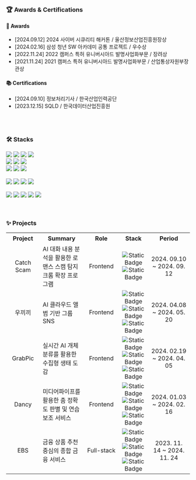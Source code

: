 <h3>🏆 Awards & Certifications</h3>
<h4>🏅 Awards</h4>
<ul>
  <li>[2024.09.12] 2024 사이버 시큐리티 해커톤 / 울산정보산업진흥원장상</li>
  <li>[2024.02.16] 삼성 청년 SW 아카데미 공통 프로젝트 / 우수상</li>
  <li>[2022.11.24] 2022 캠퍼스 특허 유니버시아드 발명사업화부문 / 장려상</li>
  <li>[2021.11.24] 2021 캠퍼스 특허 유니버시아드 발명사업화부문 / 산업통상자원부장관상</li>
</ul>
<h4>📚 Certifications</h4>
<ul>
  <li>[2024.09.10] 정보처리기사 / 한국산업인력공단</li>
  <li>[2023.12.15] SQLD / 한국데이터산업진흥원</li>
</ul>

<br>
<br>

<h3>🛠️ Stacks</h3>
<div>
  <img src="https://img.shields.io/badge/javascript-F7DF1E?style=for-the-badge&logo=javascript&logoColor=black">
  <img src="https://img.shields.io/badge/typescript-3178C6?style=for-the-badge&logo=typescript&logoColor=black">
  <img src="https://img.shields.io/badge/html5-E34F26?style=for-the-badge&logo=html5&logoColor=white">
  <img src="https://img.shields.io/badge/css3-1572B6?style=for-the-badge&logo=css3&logoColor=white">
</div>
<div>
  <img src="https://img.shields.io/badge/react-61DAFB?style=for-the-badge&logo=react&logoColor=black">
  <img src="https://img.shields.io/badge/vue.js-4FC08D?style=for-the-badge&logo=vuedotjs&logoColor=white">
  <img src="https://img.shields.io/badge/node.js-339933?style=for-the-badge&logo=nodedotjs&logoColor=white">
</div>
<div>
  <img src="https://img.shields.io/badge/styled_components-DB7093?style=for-the-badge&logo=styledcomponents&logoColor=white">
  <img src="https://img.shields.io/badge/tailwind css-06B6D4?style=for-the-badge&logo=tailwindcss&logoColor=white">
  <img src="https://img.shields.io/badge/bootstrap-7952B3?style=for-the-badge&logo=bootstrap&logoColor=white">
</div>

<br>

<div>
  <img src="https://img.shields.io/badge/PYTHON-3776AB?style=for-the-badge&logo=Python&logoColor=white">
  <img src="https://img.shields.io/badge/mysql-4479A1?style=for-the-badge&logo=mysql&logoColor=white">
  <img src="https://img.shields.io/badge/sqlite-003B57?style=for-the-badge&logo=sqlite&logoColor=white">
  <img src="https://img.shields.io/badge/django-092E20?style=for-the-badge&logo=django&logoColor=white">
</div>

<br>
<div>
  <img src="https://img.shields.io/badge/Github-181717?style=for-the-badge&logo=Github&logoColor=white">
  <img src="https://img.shields.io/badge/Gitlab-FC6D26?style=for-the-badge&logo=Gitlab&logoColor=white">
  <img src="https://img.shields.io/badge/jira-0052CC?style=for-the-badge&logo=jira&logoColor=white">
  <img src="https://img.shields.io/badge/figma-F24E1E?style=for-the-badge&logo=figma&logoColor=white">
  <img src="https://img.shields.io/badge/notion-000000?style=for-the-badge&logo=notion&logoColor=white">
</div>

<br>
<br>

<h3>✨ Projects</h3>
<table>
  <tr>
    <th style="width: 120px; height: 30px; text-align: center;">Project</th>
    <th style="width: 180px; height: 30px; text-align: center;">Summary</th>
    <th style="width: 120px; height: 30px; text-align: center;">Role</th>
    <th style="width: 100px; height: 30px; text-align: center;">Stack</th>
    <th style="width: 230px; height: 30px; text-align: center;">Period</th>
  </tr>
  <tr>
    <td style="width: 120px; height: 70px; text-align: center;">Catch Scam</td>
    <td style="width: 180px; height: 70px;">AI 대화 내용 분석을 활용한 로맨스 스캠 탐지 크롬 확장 프로그램</td>
    <td style="width: 120px; height: 70px; text-align: center;">Frontend</td>
    <td style="width: 100px; height: 70px; text-align: center;">
      <img alt="Static Badge" src="https://img.shields.io/badge/JavaScript-%23F7DF1E?color=%23F7DF1E"><br>
      <img alt="Static Badge" src="https://img.shields.io/badge/React-%2361DAFB">
    </td>
    <td style="width: 150px; height: 70px; text-align: center;">2024. 09.10 ~ 2024. 09. 12</td>
  </tr>
  <tr>
    <td style="width: 120px; height: 70px; text-align: center;">
      <a ref='https://github.com/Ukkikki/Ukkikki'>우끼끼</a>
    </td>
    <td style="width: 180px; height: 70px;">AI 클라우드 앨범 기반 그룹 SNS</td>
    <td style="width: 120px; height: 70px; text-align: center;">Frontend</td>
    <td style="width: 100px; height: 70px; text-align: center;">
      <img alt="Static Badge" src="https://img.shields.io/badge/TypeScript-%233178C6"><br>
      <img alt="Static Badge" src="https://img.shields.io/badge/React-%2361DAFB"><br>
      <img alt="Static Badge" src="https://img.shields.io/badge/Zustand-%232A3FFB">
    </td>
    <td style="width: 150px; height: 70px; text-align: center;">2024. 04.08 ~ 2024. 05. 20</td>
  </tr>
  <tr>
    <td style="width: 120px; height: 70px; text-align: center;">
      <a ref='https://github.com/SSAFY-2ndPJT-GrabPic/GrabPic'>GrabPic</a>
    </td>
    <td style="width: 180px; height: 70px;">실시간 AI 개체 분류를 활용한 수집형 생태 도감</td>
    <td style="width: 120px; height: 70px; text-align: center;">Frontend</td>
    <td style="width: 100px; height: 70px; text-align: center;">
      <img alt="Static Badge" src="https://img.shields.io/badge/TypeScript-%233178C6"><br>
      <img alt="Static Badge" src="https://img.shields.io/badge/React-%2361DAFB"><br>
      <img alt="Static Badge" src="https://img.shields.io/badge/Recoil-%233578E5">
    </td>
    <td style="width: 150px; height: 70px; text-align: center;">2024. 02.19 ~ 2024. 04. 05</td>
  </tr>
  <tr>
    <td style="width: 120px; height: 70px; text-align: center;">
      <a ref='https://github.com/SSAFY-10th-First-D210/Dancy'>Dancy</a>
    </td>
    <td style="width: 180px; height: 70px;">미디어파이프를 활용한 춤 정확도 판별 및 연습 보조 서비스</td>
    <td style="width: 120px; height: 70px; text-align: center;">Frontend</td>
    <td style="width: 100px; height: 70px; text-align: center;"><img alt="Static Badge" src="https://img.shields.io/badge/JavaScript-%23F7DF1E?color=%23F7DF1E"><br>
    <img alt="Static Badge" src="https://img.shields.io/badge/React-%2361DAFB"><br>
    <img alt="Static Badge" src="https://img.shields.io/badge/Recoil-%233578E5">
    </td>
    <td style="width: 150px; height: 70px; text-align: center;">2024. 01.03 ~ 2024. 02. 16</td>
  </tr>
  <tr>
    <td style="width: 120px; height: 70px; text-align: center;">
      <a ref='https://github.com/sunoftwilight/-FinancePJT-EBS'>EBS</a>
    </td>
    <td style="width: 180px; height: 70px;">금융 상품 추천 중심의 종합 금융 서비스</td>
    <td style="width: 120px; height: 70px; text-align: center;">Full-stack</td>
    <td style="width: 100px; height: 70px; text-align: center;">
      <img alt="Static Badge" src="https://img.shields.io/badge/Django-%23092E20"><br>
      <img alt="Static Badge" src="https://img.shields.io/badge/Vue-%234FC08D"><br>
      <img alt="Static Badge" src="https://img.shields.io/badge/Pinia-%23FFFF66">
    </td>
    <td style="width: 150px; height: 70px; text-align: center;">2023. 11. 14 ~ 2024. 11.  24</td>
  </tr>
</table>

<br>
<br>
<br>
<br>


<!--
**sunoftwilight/sunoftwilight** is a ✨ _special_ ✨ repository because its `README.md` (this file) appears on your GitHub profile.

Here are some ideas to get you started:

- 🔭 I’m currently working on ...
- 🌱 I’m currently learning ...
- 👯 I’m looking to collaborate on ...
- 🤔 I’m looking for help with ...
- 💬 Ask me about ...
- 📫 How to reach me: ...
- 😄 Pronouns: ...
- ⚡ Fun fact: ...
-->
